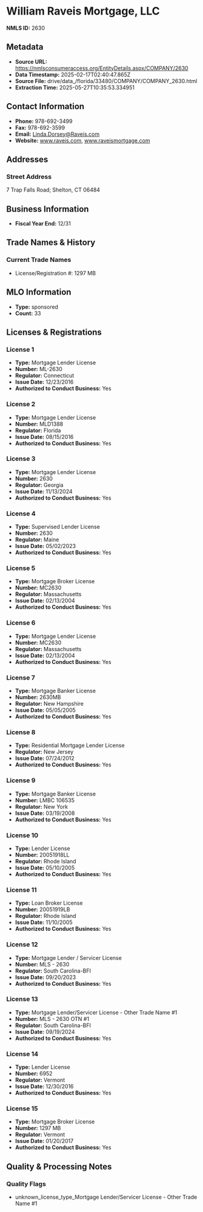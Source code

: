 # William Raveis Mortgage, LLC

**NMLS ID:** 2630

## Metadata
- **Source URL:** https://nmlsconsumeraccess.org/EntityDetails.aspx/COMPANY/2630
- **Data Timestamp:** 2025-02-17T02:40:47.865Z
- **Source File:** drive/data_/florida/33480/COMPANY/COMPANY_2630.html
- **Extraction Time:** 2025-05-27T10:35:53.334951

## Contact Information
- **Phone:** 978-692-3499
- **Fax:** 978-692-3599
- **Email:** Linda.Dorsey@Raveis.com
- **Website:** www.raveis.com, www.raveismortgage.com

## Addresses
### Street Address
7 Trap Falls Road; Shelton, CT 06484

## Business Information
- **Fiscal Year End:** 12/31

## Trade Names & History
### Current Trade Names
- License/Registration #: 1297 MB

## MLO Information
- **Type:** sponsored
- **Count:** 33

## Licenses & Registrations

### License 1
- **Type:** Mortgage Lender License
- **Number:** ML-2630
- **Regulator:** Connecticut
- **Issue Date:** 12/23/2016
- **Authorized to Conduct Business:** Yes

### License 2
- **Type:** Mortgage Lender License
- **Number:** MLD1388
- **Regulator:** Florida
- **Issue Date:** 08/15/2016
- **Authorized to Conduct Business:** Yes

### License 3
- **Type:** Mortgage Lender License
- **Number:** 2630
- **Regulator:** Georgia
- **Issue Date:** 11/13/2024
- **Authorized to Conduct Business:** Yes

### License 4
- **Type:** Supervised Lender License
- **Number:** 2630
- **Regulator:** Maine
- **Issue Date:** 05/02/2023
- **Authorized to Conduct Business:** Yes

### License 5
- **Type:** Mortgage Broker License
- **Number:** MC2630
- **Regulator:** Massachusetts
- **Issue Date:** 02/13/2004
- **Authorized to Conduct Business:** Yes

### License 6
- **Type:** Mortgage Lender License
- **Number:** MC2630
- **Regulator:** Massachusetts
- **Issue Date:** 02/13/2004
- **Authorized to Conduct Business:** Yes

### License 7
- **Type:** Mortgage Banker License
- **Number:** 2630MB
- **Regulator:** New Hampshire
- **Issue Date:** 05/05/2005
- **Authorized to Conduct Business:** Yes

### License 8
- **Type:** Residential Mortgage Lender License
- **Regulator:** New Jersey
- **Issue Date:** 07/24/2012
- **Authorized to Conduct Business:** Yes

### License 9
- **Type:** Mortgage Banker License
- **Number:** LMBC 106535
- **Regulator:** New York
- **Issue Date:** 03/19/2008
- **Authorized to Conduct Business:** Yes

### License 10
- **Type:** Lender License
- **Number:** 20051918LL
- **Regulator:** Rhode Island
- **Issue Date:** 05/10/2005
- **Authorized to Conduct Business:** Yes

### License 11
- **Type:** Loan Broker License
- **Number:** 20051919LB
- **Regulator:** Rhode Island
- **Issue Date:** 11/10/2005
- **Authorized to Conduct Business:** Yes

### License 12
- **Type:** Mortgage Lender / Servicer License
- **Number:** MLS - 2630
- **Regulator:** South Carolina-BFI
- **Issue Date:** 09/20/2023
- **Authorized to Conduct Business:** Yes

### License 13
- **Type:** Mortgage Lender/Servicer License - Other Trade Name #1
- **Number:** MLS - 2630 OTN #1
- **Regulator:** South Carolina-BFI
- **Issue Date:** 09/19/2024
- **Authorized to Conduct Business:** Yes

### License 14
- **Type:** Lender License
- **Number:** 6952
- **Regulator:** Vermont
- **Issue Date:** 12/30/2016
- **Authorized to Conduct Business:** Yes

### License 15
- **Type:** Mortgage Broker License
- **Number:** 1297 MB
- **Regulator:** Vermont
- **Issue Date:** 01/20/2017
- **Authorized to Conduct Business:** Yes

## Quality & Processing Notes
### Quality Flags
- unknown_license_type_Mortgage Lender/Servicer License - Other Trade Name #1
